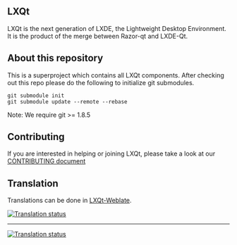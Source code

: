 ## LXQt

LXQt is the next generation of LXDE, the Lightweight Desktop Environment. It is the product of the
merge between Razor-qt and LXDE-Qt.


## About this repository
This is a superproject which contains all LXQt components.
After checking out this repo please do the following to initialize git submodules.

    git submodule init
    git submodule update --remote --rebase

Note: We require git >= 1.8.5

## Contributing

If you are interested in helping or joining LXQt, please take a look at our
[CONTRIBUTING document](https://github.com/lxqt/lxqt/blob/master/CONTRIBUTING.md)


## Translation

Translations can be done in <a href="https://translate.lxqt-project.org/">LXQt-Weblate</a>.

<a href="https://translate.lxqt-project.org/">
<img src="https://translate.lxqt-project.org/widgets/lxqt-desktop/-/287x66-grey.png" alt="Translation status" />
</a>  

--- 

<a href="https://translate.lxqt-project.org/">
<img src="https://translate.lxqt-project.org/widgets/lxqt-desktop/-/multi-auto.svg" alt="Translation status" />
</a>
